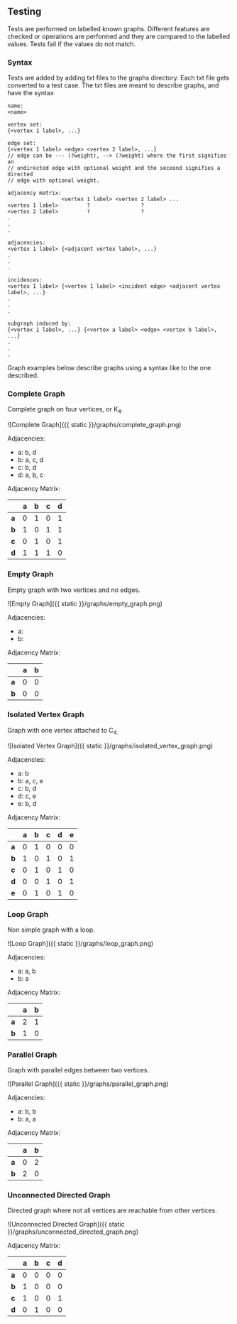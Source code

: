 ## Testing

Tests are performed on labelled known graphs. Different features are checked or
operations are performed and they are compared to the labelled values. Tests
fail if the values do not match.

### Syntax

Tests are added by adding txt files to the graphs directory. Each txt file gets
converted to a test case. The txt files are meant to describe graphs, and have
the syntax

```
name:
<name>

vertex set:
{<vertex 1 label>, ...}

edge set:
{<vertex 1 label> <edge> <vertex 2 label>, ...}
// edge can be --- (?weight), --> (?weight) where the first signifies an
// undirected edge with optional weight and the seceond signifies a directed
// edge with optional weight.

adjacency matrix:
                 <vertex 1 label> <vertex 2 label> ...
<vertex 1 label>         ?                ?
<vertex 2 label>         ?                ?
.
.
.

adjacencies:
<vertex 1 label> {<adjacent vertex label>, ...}
.
.
.

incidences:
<vertex 1 label> {<vertex 1 label> <incident edge> <adjacent vertex label>, ...}
.
.
.

subgraph induced by:
{<vertex 1 label>, ...} {<vertex a label> <edge> <vertex b label>, ...}
.
.
.

```

Graph examples below describe graphs using a syntax like to the one described.

### Complete Graph

Complete graph on four vertices, or K<sub>4</sub>.

![Complete Graph]({{ static }}/graphs/complete_graph.png)

Adjacencies:

* a: b, d
* b: a, c, d
* c: b, d
* d: a, b, c

Adjacency Matrix:

|        |  a  |  b  |  c  |  d  |
|  ---   | --- | --- | --- | --- |
|<b>a</b>|  0  |  1  |  0  |  1  |
|<b>b</b>|  1  |  0  |  1  |  1  |
|<b>c</b>|  0  |  1  |  0  |  1  |
|<b>d</b>|  1  |  1  |  1  |  0  |

### Empty Graph

Empty graph with two vertices and no edges.

![Empty Graph]({{ static }}/graphs/empty_graph.png)

Adjacencies:

* a:
* b:

Adjacency Matrix:

|        |  a  |  b  |
|  ---   | --- | --- |
|<b>a</b>|  0  |  0  |
|<b>b</b>|  0  |  0  |

### Isolated Vertex Graph

Graph with one vertex attached to C<sub>4.

![Isolated Vertex Graph]({{ static }}/graphs/isolated_vertex_graph.png)

Adjacencies:

* a: b
* b: a, c, e
* c: b, d
* d: c, e
* e: b, d

Adjacency Matrix:

|        |  a  |  b  |  c  |  d  |  e  |
|  ---   | --- | --- | --- | --- | --- |
|<b>a</b>|  0  |  1  |  0  |  0  |  0  |
|<b>b</b>|  1  |  0  |  1  |  0  |  1  |
|<b>c</b>|  0  |  1  |  0  |  1  |  0  |
|<b>d</b>|  0  |  0  |  1  |  0  |  1  |
|<b>e</b>|  0  |  1  |  0  |  1  |  0  |

### Loop Graph

Non simple graph with a loop.

![Loop Graph]({{ static }}/graphs/loop_graph.png)

Adjacencies:

* a: a, b
* b: a

Adjacency Matrix:

|        |  a  |  b  |
|  ---   | --- | --- |
|<b>a</b>|  2  |  1  |
|<b>b</b>|  1  |  0  |

### Parallel Graph

Graph with parallel edges between two vertices.

![Parallel Graph]({{ static }}/graphs/parallel_graph.png)

Adjacencies:

* a: b, b
* b: a, a

Adjacency Matrix:

|        |  a  |  b  |
|  ---   | --- | --- |
|<b>a</b>|  0  |  2  |
|<b>b</b>|  2  |  0  |

### Unconnected Directed Graph

Directed graph where not all vertices are reachable from other vertices.

![Unconnected Directed Graph]({{ static }}/graphs/unconnected_directed_graph.png)

Adjacency Matrix:

|        |  a  |  b  |  c  |  d  |
|  ---   | --- | --- | --- | --- |
|<b>a</b>|  0  |  0  |  0  |  0  |
|<b>b</b>|  1  |  0  |  0  |  0  |
|<b>c</b>|  1  |  0  |  0  |  1  |
|<b>d</b>|  0  |  1  |  0  |  0  |
